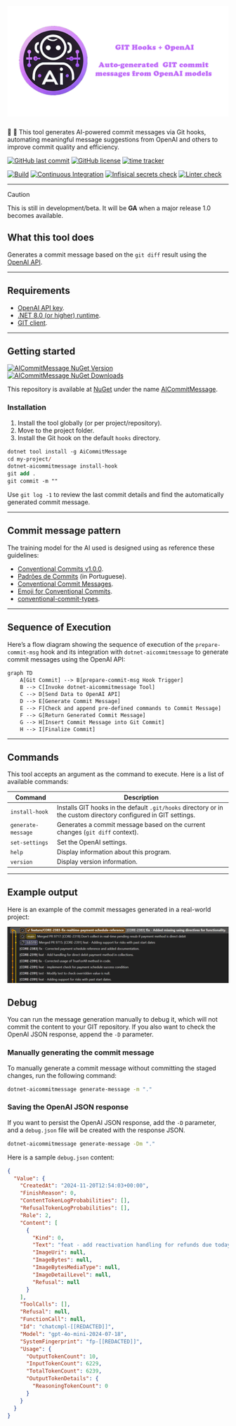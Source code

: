 # ![GIT Hooks + OpenAI - Generate GIT commit messages from OpenAI](https://raw.githubusercontent.com/guibranco/dotnet-aicommitmessage/main/docs/images/splash.png)

🧠 🧰 This tool generates AI-powered commit messages via Git hooks, automating meaningful message suggestions from OpenAI and others to improve commit quality and efficiency.

[![GitHub last commit](https://img.shields.io/github/last-commit/guibranco/dotnet-aicommitmessage)](https://wakatime.com/badge/github/guibranco/dotnet-aicommitmessage)
[![GitHub license](https://img.shields.io/github/license/guibranco/dotnet-aicommitmessage)](https://wakatime.com/badge/github/guibranco/dotnet-aicommitmessage)
[![time tracker](https://wakatime.com/badge/github/guibranco/dotnet-aicommitmessage.svg)](https://wakatime.com/badge/github/guibranco/dotnet-aicommitmessage)

[![Build](https://github.com/guibranco/dotnet-aicommitmessage/actions/workflows/build.yml/badge.svg)](https://github.com/guibranco/dotnet-aicommitmessage/actions/workflows/build.yml)
[![Continuous Integration](https://github.com/guibranco/dotnet-aicommitmessage/actions/workflows/ci.yml/badge.svg)](https://github.com/guibranco/dotnet-aicommitmessage/actions/workflows/ci.yml)
[![Infisical secrets check](https://github.com/guibranco/dotnet-aicommitmessage/actions/workflows/infisical-secrets-check.yml/badge.svg)](https://github.com/guibranco/dotnet-aicommitmessage/actions/workflows/infisical-secrets-check.yml)
[![Linter check](https://github.com/guibranco/dotnet-aicommitmessage/actions/workflows/linter.yml/badge.svg?branch=main)](https://github.com/guibranco/dotnet-aicommitmessage/actions/workflows/linter.yml)

---

> [!CAUTION]
> This is still in development/beta. It will be **GA** when a major release 1.0 becomes available.

## What this tool does

Generates a commit message based on the `git diff` result using the [OpenAI API](https://platform.openai.com/docs/overview).

---

## Requirements

- [OpenAI API key](https://platform.openai.com/api-keys).
- [.NET 8.0 (or higher) runtime](https://dotnet.microsoft.com/en-us/download/dotnet/8.0).
- [GIT client](https://git-scm.com/downloads).

---

## Getting started

[![AICommitMessage NuGet Version](https://img.shields.io/nuget/v/AICommitMessage.svg?style=flat)](https://www.nuget.org/packages/AICommitMessage/)
[![AICommitMessage NuGet Downloads](https://img.shields.io/nuget/dt/AICommitMessage.svg?style=flat)](https://www.nuget.org/packages/AICommitMessage/)

This repository is available at [NuGet](https://www.nuget.org) under the name [AICommitMessage](https://www.nuget.org/packages/AICommitMessage/).

### Installation

1. Install the tool globally (or per project/repository).
2. Move to the project folder.
3. Install the Git hook on the default `hooks` directory.

```ps
dotnet tool install -g AiCommitMessage
cd my-project/
dotnet-aicommitmessage install-hook
git add .
git commit -m ""
```

Use `git log -1` to review the last commit details and find the automatically generated commit message.

---

## Commit message pattern

The training model for the AI used is designed using as reference these guidelines:

- [Conventional Commits v1.0.0](https://www.conventionalcommits.org/en/v1.0.0/).
- [Padrões de Commits](https://github.com/tiagolofi/padroes-de-commits) (in Portuguese).
- [Conventional Commit Messages](https://gist.github.com/qoomon/5dfcdf8eec66a051ecd85625518cfd13).
- [Emoji for Conventional Commits](https://gist.github.com/parmentf/359667bf23e08a1bd8241fbf47ecdef0).
- [conventional-commit-types](https://github.com/pvdlg/conventional-commit-types).

---

## Sequence of Execution

Here’s a flow diagram showing the sequence of execution of the `prepare-commit-msg` hook and its integration with `dotnet-aicommitmessage` to generate commit messages using the OpenAI API:

```mermaid
graph TD
    A[Git Commit] --> B[prepare-commit-msg Hook Trigger]
    B --> C[Invoke dotnet-aicommitmessage Tool]
    C --> D[Send Data to OpenAI API]
    D --> E[Generate Commit Message]
    E --> F[Check and append pre-defined commands to Commit Message]
    F --> G[Return Generated Commit Message]
    G --> H[Insert Commit Message into Git Commit]
    H --> I[Finalize Commit]
```

---

## Commands

This tool accepts an argument as the command to execute. Here is a list of available commands:

| Command                    | Description                                                                                                     |
| -------------------------- | --------------------------------------------------------------------------------------------------------------- |
| `install-hook`             | Installs GIT hooks in the default `.git/hooks` directory or in the custom directory configured in GIT settings. |
| `generate-message`         | Generates a commit message based on the current changes (`git diff` context).                                   |
| `set-settings`             | Set the OpenAI settings.                                                                                        |
| `help`                     | Display information about this program.                                                                         |
| `version`                  | Display version information.                                                                                    |

---

## Example output

Here is an example of the commit messages generated in a real-world project:

![example](https://raw.githubusercontent.com/guibranco/dotnet-aicommitmessage/main/docs/images/dotnet-aicommitmessage.png)


## Debug

You can run the message generation manually to debug it, which will not commit the content to your GIT repository. 
If you also want to check the OpenAI JSON response, append the `-D` parameter.

### Manually generating the commit message

To manually generate a commit message without committing the staged changes, run the following command: 
```bash
dotnet-aicommitmessage generate-message -m "."
```

### Saving the OpenAI JSON response

If you want to persist the OpenAI JSON response, add the `-D` parameter, and a `debug.json` file will be created with the response JSON.

```bash
dotnet-aicommitmessage generate-message -Dm "."
```

Here is a sample `debug.json` content:

```json
{
  "Value": {
    "CreatedAt": "2024-11-20T12:54:03+00:00",
    "FinishReason": 0,
    "ContentTokenLogProbabilities": [],
    "RefusalTokenLogProbabilities": [],
    "Role": 2,
    "Content": [
      {
        "Kind": 0,
        "Text": "feat - add reactivation handling for refunds due today",
        "ImageUri": null,
        "ImageBytes": null,
        "ImageBytesMediaType": null,
        "ImageDetailLevel": null,
        "Refusal": null
      }
    ],
    "ToolCalls": [],
    "Refusal": null,
    "FunctionCall": null,
    "Id": "chatcmpl-[[REDACTED]]",
    "Model": "gpt-4o-mini-2024-07-18",
    "SystemFingerprint": "fp-[[REDACTED]]",
    "Usage": {
      "OutputTokenCount": 10,
      "InputTokenCount": 6229,
      "TotalTokenCount": 6239,
      "OutputTokenDetails": {
        "ReasoningTokenCount": 0
      }
    }
  }
}
